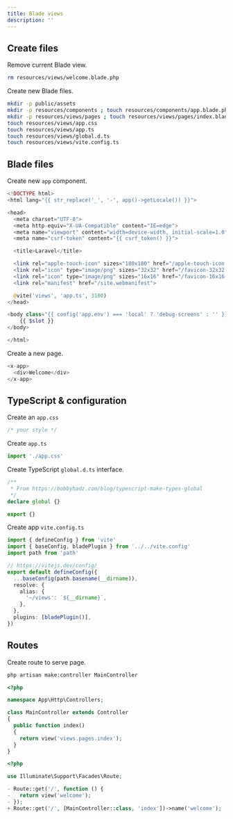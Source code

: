 ```yaml
---
title: Blade views
description: ''
---
```


## Create files

Remove current Blade view.

```bash
rm resources/views/welcome.blade.php
```

Create new Blade files.

```bash
mkdir -p public/assets
mkdir -p resources/components ; touch resources/components/app.blade.php
mkdir -p resources/views/pages ; touch resources/views/pages/index.blade.php
touch resources/views/app.css
touch resources/views/app.ts
touch resources/views/global.d.ts
touch resources/views/vite.config.ts
```

## Blade files

Create new `app` component.

```php [resources/components/app.blade.php]
<!DOCTYPE html>
<html lang="{{ str_replace('_', '-', app()->getLocale()) }}">

<head>
  <meta charset="UTF-8">
  <meta http-equiv="X-UA-Compatible" content="IE=edge">
  <meta name="viewport" content="width=device-width, initial-scale=1.0">
  <meta name="csrf-token" content="{{ csrf_token() }}">

  <title>Laravel</title>

  <link rel="apple-touch-icon" sizes="180x180" href="/apple-touch-icon.png">
  <link rel="icon" type="image/png" sizes="32x32" href="/favicon-32x32.png">
  <link rel="icon" type="image/png" sizes="16x16" href="/favicon-16x16.png">
  <link rel="manifest" href="/site.webmanifest">

  @vite('views', 'app.ts', 3100)
</head>

<body class="{{ config('app.env') === 'local' ? 'debug-screens' : '' }}">
    {{ $slot }}
</body>

</html>
```

Create a new page.

```php [resources/views/pages/index.blade.php]
<x-app>
  <div>Welcome</div>
</x-app>
```

## TypeScript & configuration

Create an `app.css`

```css [resources/views/app.css]
/* your style */
```

Create `app.ts`

```ts [resources/views/app.ts]
import './app.css'
```

Create TypeScript `global.d.ts` interface.

```ts [resources/views/global.d.ts]
/**
 * From https://bobbyhadz.com/blog/typescript-make-types-global
 */
declare global {}

export {}
```

Create app `vite.config.ts`

```ts [resources/views/vite.config.ts]
import { defineConfig } from 'vite'
import { baseConfig, bladePlugin } from '../../vite.config'
import path from 'path'

// https://vitejs.dev/config/
export default defineConfig({
  ...baseConfig(path.basename(__dirname)),
  resolve: {
    alias: {
      '~/views': `${__dirname}`,
    },
  },
  plugins: [bladePlugin()],
})
```

## Routes

Create route to serve page.

```bash
php artisan make:controller MainController
```

```php [app/Http/Controllers/MainController.php]
<?php

namespace App\Http\Controllers;

class MainController extends Controller
{
  public function index()
  {
    return view('views.pages.index');
  }
}
```

```php [routes/web.php]
<?php

use Illuminate\Support\Facades\Route;

- Route::get('/', function () {
-   return view('welcome');
- });
+ Route::get('/', [MainController::class, 'index'])->name('welcome');
```
